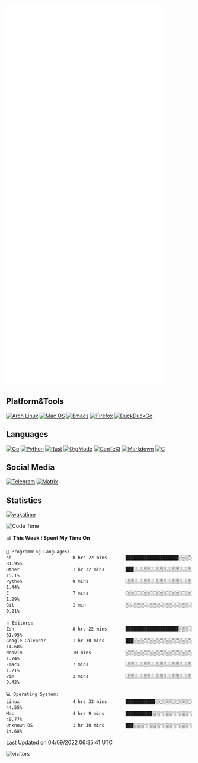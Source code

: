 ![Metrics](https://github.com/SteamedFish/SteamedFish/blob/master/github-metrics.svg)

## Platform&Tools

[![Arch Linux](https://img.shields.io/badge/ArchLinux-1793D1?logo=arch-linux&logoColor=fff&style=flat-square)](https://archlinux.org/)
[![Mac OS](https://img.shields.io/badge/MacOS-000000?style=flat-square&logo=macos&logoColor=F0F0F0)](https://www.apple.com/macos/)
[![Emacs](https://img.shields.io/badge/Emacs-%237F5AB6.svg?&style=flat-square&logo=gnu-emacs&logoColor=white)](https://www.gnu.org/software/emacs/)
[![Firefox](https://img.shields.io/badge/Firefox-FF7139?style=flat-square&logo=Firefox-Browser&logoColor=white)](https://firefox.com/)
[![DuckDuckGo](https://img.shields.io/badge/DuckDuckGo-DE5833?style=flat-square&logo=DuckDuckGo&logoColor=white)](https://duckduckgo.com/)

## Languages

[![Go](https://img.shields.io/badge/Golang-%2300ADD8.svg?style=flat-square&logo=go&logoColor=white)](https://golang.org/)
[![Python](https://img.shields.io/badge/Python-3670A0?style=flat-square&logo=python&logoColor=ffdd54)](https://www.python.org/)
[![Rust](https://img.shields.io/badge/Rust-%23000000.svg?style=flat-square&logo=rust&logoColor=white)](https://www.rust-lang.org/)
[![OrgMode](https://img.shields.io/badge/OrgMode-%23000000.svg?style=flat-square&logo=org&logoColor=white)](https://orgmode.org/)
[![ConTeXt](https://img.shields.io/badge/ConTeXt-%23008080.svg?style=flat-square&logo=latex&logoColor=white)](https://contextgarden.net/)
[![Markdown](https://img.shields.io/badge/MarkDown-%23000000.svg?style=flat-square&logo=markdown&logoColor=white)](https://daringfireball.net/projects/markdown/)
[![C](https://img.shields.io/badge/C-%2300599C.svg?style=flat-square&logo=c&logoColor=white)](https://www.iso.org/standard/74528.html)

## Social Media
[![Telegram](https://img.shields.io/badge/SteamedFish-2CA5E0?style=social&logo=telegram&logoColor=white)](https://t.me/SteamedFish)
[![Matrix](https://img.shields.io/badge/SteamedFish-2CA5E0?style=social&logo=matrix&logoColor=black)](https://matrix.to/#/@i:steamedfish.org)

## Statistics
[![wakatime](https://wakatime.com/badge/user/168280d6-fcf2-4b4f-ad3a-dc4612f35b38.svg)](https://wakatime.com/@168280d6-fcf2-4b4f-ad3a-dc4612f35b38)

<!--START_SECTION:waka-->
![Code Time](http://img.shields.io/badge/Code%20Time-1%2C985%20hrs%2055%20mins-blue)

📊 **This Week I Spent My Time On** 

```text
💬 Programming Languages: 
sh                       8 hrs 22 mins       ████████████████████░░░░░   81.95% 
Other                    1 hr 32 mins        ███░░░░░░░░░░░░░░░░░░░░░░   15.1% 
Python                   8 mins              ░░░░░░░░░░░░░░░░░░░░░░░░░   1.44% 
C                        7 mins              ░░░░░░░░░░░░░░░░░░░░░░░░░   1.29% 
Git                      1 min               ░░░░░░░░░░░░░░░░░░░░░░░░░   0.21%

🔥 Editors: 
Zsh                      8 hrs 22 mins       ████████████████████░░░░░   81.95% 
Google Calendar          1 hr 30 mins        ███░░░░░░░░░░░░░░░░░░░░░░   14.68% 
Neovim                   10 mins             ░░░░░░░░░░░░░░░░░░░░░░░░░   1.74% 
Emacs                    7 mins              ░░░░░░░░░░░░░░░░░░░░░░░░░   1.21% 
Vim                      2 mins              ░░░░░░░░░░░░░░░░░░░░░░░░░   0.42%

💻 Operating System: 
Linux                    4 hrs 33 mins       ███████████░░░░░░░░░░░░░░   44.55% 
Mac                      4 hrs 9 mins        ██████████░░░░░░░░░░░░░░░   40.77% 
Unknown OS               1 hr 30 mins        ███░░░░░░░░░░░░░░░░░░░░░░   14.68%

```


 Last Updated on 04/09/2022 06:35:41 UTC
<!--END_SECTION:waka-->

![visitors](https://visitor-badge.laobi.icu/badge?page_id=SteamedFish.SteamedFish)
